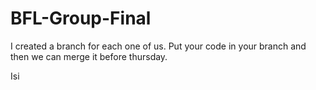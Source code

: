 BFL-Group-Final
===============

I created a branch for each one of us. Put your code in your branch and then we can merge it before thursday.

Isi
